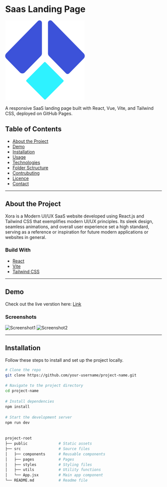 # Saas Landing Page

![Project Logo](./public/favicon.ico)

A responsive SaaS landing page built with React, Vue, Vite, and Tailwind CSS, deployed on GitHub Pages.

## Table of Contents

- [About the Project](#about-the-project)
- [Demo](#demo)
- [Installation](#installation)
- [Usage](#usage)
- [Technologies](#technologies)
- [Folder Sctructure](#folder-sctructure)
- [Contrubuting](#contributing)
- [Licence](#licence)
- [Contact](#contact)

---

## About the Project
Xora is a Modern UI/UX SaaS website developed using React.js and Tailwind CSS that exemplifies modern UI/UX principles. Its sleek design, seamless animations, and overall user experience set a high standard, serving as a reference or inspiration for future modern applications or websites in general.

### Build With
- [React](https://reactjs.org/)
- [Vite](https://vitejs.dev/)
- [Tailwind CSS](https://tailwindcss.com/)

---

## Demo

Check out the live verstion here: [Link](https://volosevych.github.io/saas-landing-page/)

### Screenshots
![Screenshot1](https://prnt.sc/vGbgXbSItzyk)
![Screenshot2](https://prnt.sc/iJJkbUs94gZx)

---

## Installation
Follow these steps to install and set up the project locally.

```bash
# Clone the repo
git clone https://github.com/your-username/project-name.git

# Navigate to the project directory
cd project-name

# Install dependencies
npm install

# Start the development server
npm run dev


project-root
├── public              # Static assets
├── src                 # Source files
│   ├── components      # Reusable components
│   ├── pages           # Pages
│   ├── styles          # Styling files
│   ├── utils           # Utility functions
│   └── App.jsx         # Main app component
└── README.md           # Readme file

